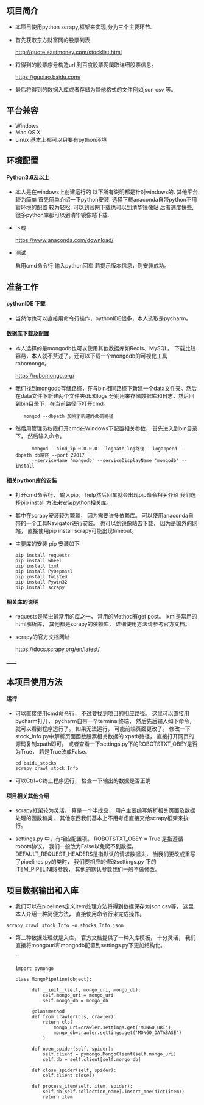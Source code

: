 ## 项目简介

* 本项目使用python scrapy,框架来实现,分为三个主要环节.

* 首先获取东方财富网的股票列表
  
    http://quote.eastmoney.com/stocklist.html
    
* 将得到的股票序号构造url,到百度股票网爬取详细股票信息。

    https://gupiao.baidu.com/
     
* 最后将得到的数据入库或者存储为其他格式的文件例如json csv 等。

## 平台兼容

* Windows
* Mac OS X
* Linux 基本上都可以只要有python环境

## 环境配置

#### Python3.6及以上
* 本人是在windows上创建运行的 以下所有说明都是针对windows的. 其他平台较为简单
  首先简单介绍一下python安装:
  选择下载anaconda自带python不用管环境的配置 较为轻松, 可以到官网下载也可以到清华镜像站
  后者速度快些,很多python库都可以到清华镜像站下载.

* 下载

   https://www.anaconda.com/download/


* 测试

   启用cmd命令行 输入python回车
   若提示版本信息，则安装成功。

## 准备工作

#### pythonIDE 下载

* 当然你也可以直接用命令行操作，pythonIDE很多，本人选取是pycharm。

#### 数据库下载及配置

* 本人选择的是mongodb也可以使用其他数据库如Redis、MySQL。
  下载比较容易，本人就不赘述了。还可以下载一个mongodb的可视化工具robomongo。
  
    https://robomongo.org/
    
* 我们找到mongodb存储路径，在与bin相同路径下新建一个data文件夹。然后在data文件下新建两个文件夹db和logs
  分别用来存储数据库和日志，然后回到bin目录下，在当前路径下打开cmd。
        
   ```
      mongod --dbpath 加刚才新建的db的路径
   ```
  
* 然后用管理员权限打开cmd在Windows下配置相关参数， 首先进入到bin目录下， 然后输入命令。
  
      
   ```
         mongod --bind_ip 0.0.0.0 --logpath log路径 --logappend --dbpath db路径 --port 27017
         --serviceName 'mongodb' --serviceDisplayName 'mongodb' --install
   ```
  
#### 相关python库的安装

* 打开cmd命令行， 输入pip， help然后回车就会出现pip命令相关介绍
  我们选择pip install 方法来安装python相关库。  
 
* 其中在scrapy安装较为繁琐， 因为需要许多依赖库。 可以使用anaconda自带的一个工具Navigator进行安装。
  也可以到镜像站去下载， 因为是国外的网站， 直接使用pip install scrapy可能出现timeout。

* 主要库的安装 pip 安装如下
  ```
  pip install requests
  pip install wheel
  pip install lxml
  pip install PyOepnssl
  pip install Twisted
  pip install Pywin32
  pip install scrapy
  ```

#### 相关库的说明

* requests是爬虫最常用的库之一， 常用的Method有get post。
  lxml是常用的html解析库， 其他都是scrapy的依赖库， 详细使用方法请参考官方文档。

* scrapy的官方文档网址
  
    https://docs.scrapy.org/en/latest/
   
******____******
## 本项目使用方法

#### 运行

* 可以直接使用cmd命令行， 不过要找到项目的相应路径。
  这里可以直接用pycharm打开， pycharm自带一个terminal终端，
  然后先后输入如下命令， 就可以看到程序运行了。
  如果无法运行， 可能前端页面更改了。 修改一下stock_Info.py中解析页面函数股票相关数据的
  xpath路径， 直接打开网页的源码复制xpath即可。
  或者查看一下settings.py下的ROBOTSTXT_OBEY是否为True， 若是True改成False。
  
  ```
  cd baidu_stocks
  scrapy crawl stock_Info
  ```

* 可以Ctrl+C终止程序运行， 检查一下输出的数据是否正确


#### 项目相关其他介绍

* scrapy框架较为灵活， 算是一个半成品， 用户主要编写解析相关页面及数据处理的函数和类，
  其他东西我们基本上不用考虑直接交给scrapy框架来执行。

* settings.py 中，有相应配置项。
  ROBOTSTXT_OBEY = True 是指遵循robots协议， 我们一般改为False以免爬不到数据。
  DEFAULT_REQUEST_HEADERS是指默认的请求数据头，
  当我们更改或重写了pipelines.py的类时， 我们要相应的修改settings.py
  下的ITEM_PIPELINES参数， 其他的默认参数我们一般不做修改。

## 项目数据输出和入库

*  我们可以在pipelines定义item处理方法将得到数据保存为json csv等，
   这里本人介绍一种简便方法， 直接使用命令行来完成操作。
   
  ```
  scrapy crawl stock_Info -o stocks_Info.json
  ```
 
* 第二种数据处理就是入库， 官方文档提供了一种入库模板，
  十分灵活， 我们直接将mongourl和mongodb配置到settings.py下更加结构化。
  
  ``
  
      import pymongo
    
      class MongoPipeline(object):
    
            def __init__(self, mongo_uri, mongo_db):
                self.mongo_uri = mongo_uri
                self.mongo_db = mongo_db
        
            @classmethod
            def from_crawler(cls, crawler):
                return cls(
                    mongo_uri=crawler.settings.get('MONGO_URI'),
                    mongo_db=crawler.settings.get('MONGO_DATABASE')
                )
        
            def open_spider(self, spider):
                self.client = pymongo.MongoClient(self.mongo_uri)
                self.db = self.client[self.mongo_db]
        
            def close_spider(self, spider):
                self.client.close()
        
            def process_item(self, item, spider):
                self.db[self.collection_name].insert_one(dict(item))
                return item
    
      
  
  
  ```